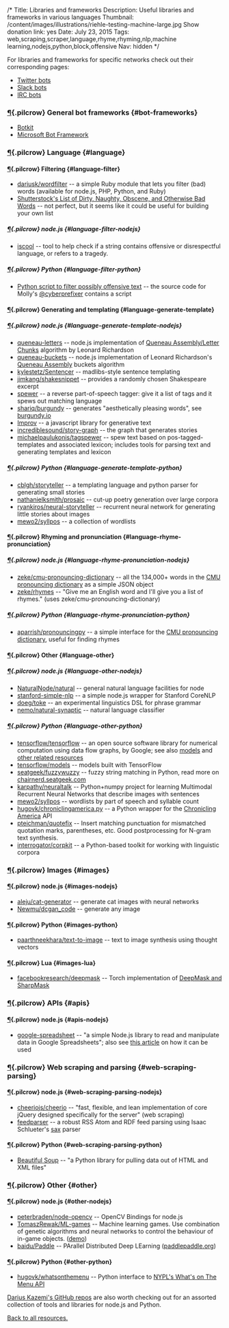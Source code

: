 /*
Title: Libraries and frameworks
Description: Useful libraries and frameworks in various languages
Thumbnail: /content/images/illustrations/riehle-testing-machine-large.jpg
Show donation link: yes
Date: July 23, 2015
Tags: web,scraping,scraper,language,rhyme,rhyming,nlp,machine learning,nodejs,python,block,offensive
Nav: hidden
*/

For libraries and frameworks for specific networks check out their corresponding pages:

- [Twitter bots](/resources/twitterbots)
- [Slack bots](/resources/slackbots)
- [IRC bots](/resources/irc-bots)

### [¶](#bot-frameworks){.pilcrow} General bot frameworks  {#bot-frameworks}

- [Botkit](https://github.com/howdyai/botkit)
- [Microsoft Bot Framework](https://dev.botframework.com/)


### [¶](#language){.pilcrow} Language  {#language}

#### [¶](#language-filter){.pilcrow} Filtering {#language-filter}

- [dariusk/wordfilter](https://github.com/dariusk/wordfilter) -- a simple Ruby module that lets you filter (bad) words (available for node.js, PHP, Python, and Ruby)
- [Shutterstock's List of Dirty, Naughty, Obscene, and Otherwise Bad Words](https://github.com/shutterstock/List-of-Dirty-Naughty-Obscene-and-Otherwise-Bad-Words/blob/master/en) -- not perfect, but it seems like it could be useful for building your own list

##### [¶](#language-filter-nodejs){.pilcrow} node.js {#language-filter-nodejs}

- [iscool](https://www.npmjs.com/package/iscool) -- tool to help check if a string contains offensive or disrespectful language, or refers to a tragedy.



##### [¶](#language-filter-python){.pilcrow} Python {#language-filter-python}

- [Python script to filter possibly offensive text](https://github.com/molly/CyberPrefixer/blob/master/offensive.py) -- the source code for Molly's [@cyberprefixer](https://twitter.com/cyberprefixer) contains a script


#### [¶](#language-generate-template){.pilcrow} Generating and templating {#language-generate-template}

##### [¶](#language-generate-template-nodejs){.pilcrow} node.js {#language-generate-template-nodejs}


- [queneau-letters](https://www.npmjs.com/package/queneau-letters) -- node.js implementation of [Queneau Assembly/Letter Chunks](http://www.crummy.com/2011/08/18/0) algorithm by Leonard Richardson
- [queneau-buckets](https://www.npmjs.com/package/queneau-buckets) -- node.js implementation of Leonard Richardson's [Queneau Assembly](http://www.crummy.com/2011/08/18/0) buckets algorithm
- [kylestetz/Sentencer](https://github.com/kylestetz/Sentencer) -- madlibs-style sentence templating
- [jimkang/shakesnippet](https://github.com/jimkang/shakesnippet) -- provides a randomly chosen Shakespeare excerpt
- [spewer](https://www.npmjs.com/package/spewer) -- a reverse part-of-speech tagger: give it a list of tags and it spews out matching language
- [shariq/burgundy](https://github.com/shariq/burgundy) -- generates "aesthetically pleasing words", see [burgundy.io](http://burgundy.io/)
- [Improv](http://segue.pw/2016/01/27/improv.html) -- a javascript library for generative text
- [incrediblesound/story-graph](https://github.com/incrediblesound/story-graph) -- the graph that generates stories
- [michaelpaulukonis/tagspewer](https://github.com/michaelpaulukonis/tagspewer) -- spew text based on pos-tagged-templates and associated lexicon; includes tools for parsing text and generating templates and lexicon

##### [¶](#language-generate-template-python){.pilcrow} Python {#language-generate-template-python}

- [cblgh/storyteller](https://github.com/cblgh/storyteller) -- a templating language and python parser for generating small stories
- [nathanielksmith/prosaic](https://github.com/nathanielksmith/prosaic) -- cut-up poetry generation over large corpora
- [ryankiros/neural-storyteller](https://github.com/ryankiros/neural-storyteller) -- recurrent neural network for generating little stories about images
- [mewo2/syllpos](https://github.com/mewo2/syllpos) -- a collection of wordlists

#### [¶](#language-rhyme-pronunciation){.pilcrow} Rhyming and pronunciation {#language-rhyme-pronunciation}

##### [¶](#language-rhyme-pronunciation-nodejs){.pilcrow} node.js {#language-rhyme-pronunciation-nodejs}

- [zeke/cmu-pronouncing-dictionary](https://github.com/zeke/cmu-pronouncing-dictionary) -- all the 134,000+ words in the [CMU pronouncing dictionary](http://www.speech.cs.cmu.edu/cgi-bin/cmudict) as a simple JSON object
- [zeke/rhymes](https://github.com/zeke/rhymes) -- "Give me an English word and I'll give you a list of rhymes." (uses zeke/cmu-pronouncing-dictionary)

##### [¶](#language-rhyme-pronunciation-python){.pilcrow} Python {#language-rhyme-pronunciation-python}

- [aparrish/pronouncingpy](https://github.com/aparrish/pronouncingpy) -- a simple interface for the [CMU pronouncing dictionary](http://www.speech.cs.cmu.edu/cgi-bin/cmudict), useful for finding rhymes


#### [¶](#language-other){.pilcrow} Other {#language-other}

##### [¶](#language-other-nodejs){.pilcrow} node.js {#language-other-nodejs}
- [NaturalNode/natural](https://github.com/NaturalNode/natural) -- general natural language facilities for node
- [stanford-simple-nlp](https://www.npmjs.com/package/stanford-simple-nlp) -- a simple node.js wrapper for Stanford CoreNLP
- [doeg/toke](https://github.com/doeg/toke) -- an experimental linguistics DSL for phrase grammar
- [nemo/natural-synaptic](https://github.com/nemo/natural-synaptic) -- natural language classifier


##### [¶](#language-other-python){.pilcrow} Python {#language-other-python}

- [tensorflow/tensorflow](https://github.com/tensorflow/tensorflow) -- an open source software library for numerical computation using data flow graphs, by Google; see also [models](https://github.com/tensorflow/models) and [other related resources](https://github.com/tensorflow)
- [tensorflow/models](https://github.com/tensorflow/models) -- models built with TensorFlow
- [seatgeek/fuzzywuzzy](https://github.com/seatgeek/fuzzywuzzy) -- fuzzy string matching in Python, read more on [chairnerd.seatgeek.com](http://chairnerd.seatgeek.com/fuzzywuzzy-fuzzy-string-matching-in-python/)
- [karpathy/neuraltalk](https://github.com/karpathy/neuraltalk) -- Python+numpy project for learning Multimodal Recurrent Neural Networks that describe images with sentences
- [mewo2/syllpos](https://github.com/mewo2/syllpos) -- wordlists by part of speech and syllable count
- [hugovk/chroniclingamerica.py](https://github.com/hugovk/chroniclingamerica.py) -- a Python wrapper for the [Chronicling America](http://chroniclingamerica.loc.gov/about/api/) API
- [pteichman/quotefix](https://github.com/pteichman/quotefix) -- Insert matching punctuation for mismatched quotation marks, parentheses, etc. Good postprocessing for N-gram text synthesis.
- [interrogator/corpkit](https://github.com/interrogator/corpkit) --  a Python-based toolkit for working with linguistic corpora





### [¶](#images){.pilcrow} Images {#images}

#### [¶](#images-nodejs){.pilcrow} node.js {#images-nodejs}

- [aleju/cat-generator](https://github.com/aleju/cat-generator) -- generate cat images with neural networks
- [Newmu/dcgan_code](https://github.com/Newmu/dcgan_code) -- generate any image

#### [¶](#images-python){.pilcrow} Python {#images-python}

- [paarthneekhara/text-to-image](https://github.com/paarthneekhara/text-to-image) -- text to image synthesis using thought vectors

#### [¶](#images-lua){.pilcrow} Lua {#images-lua}

- [facebookresearch/deepmask](https://github.com/facebookresearch/deepmask) -- Torch implementation of [DeepMask and SharpMask](https://code.facebook.com/posts/561187904071636)


### [¶](#apis){.pilcrow} APIs {#apis}

#### [¶](#apis-nodejs){.pilcrow} node.js {#apis-nodejs}

- [google-spreadsheet](https://www.npmjs.com/package/google-spreadsheet) -- "a simple Node.js library to read and manipulate data in Google Spreadsheets"; also see [this article](http://feeltrain.com/blog/stay-woke/) on how it can be used



### [¶](#web-scraping-parsing){.pilcrow} Web scraping and parsing {#web-scraping-parsing}

#### [¶](#web-scraping-parsing-nodejs){.pilcrow} node.js {#web-scraping-parsing-nodejs}

- [cheeriojs/cheerio](https://github.com/cheeriojs/cheerio) -- "fast, flexible, and lean implementation of core jQuery designed specifically for the server" (web scraping)
- [feedparser](https://www.npmjs.com/package/feedparser) -- a robust RSS Atom and RDF feed parsing using Isaac Schlueter's [sax](https://github.com/isaacs/sax-js) parser


#### [¶](#web-scraping-parsing-python){.pilcrow} Python {#web-scraping-parsing-python}

- [Beautiful Soup](http://www.crummy.com/software/BeautifulSoup/bs4/doc/) -- "a Python library for pulling data out of HTML and XML files"



### [¶](#other){.pilcrow} Other {#other}

#### [¶](#other-nodejs){.pilcrow} node.js {#other-nodejs}

- [peterbraden/node-opencv](https://github.com/peterbraden/node-opencv) -- OpenCV Bindings for node.js
- [TomaszRewak/ML-games](https://github.com/TomaszRewak/ML-games) -- Machine learning games. Use combination of genetic algorithms and neural networks to control the behaviour of in-game objects. ([demo](http://ml-games.tomasz-rewak.com/))
- [baidu/Paddle](https://github.com/baidu/Paddle) -- PArallel Distributed Deep LEarning ([paddlepaddle.org](http://www.paddlepaddle.org/))


#### [¶](#other-python){.pilcrow} Python {#other-python}

- [hugovk/whatsonthemenu](https://github.com/hugovk/whatsonthemenu) -- Python interface to [NYPL's What's on The Menu API](https://github.com/NYPL/menus-api)


[Darius Kazemi's GitHub repos](https://github.com/dariusk?tab=repositories) are also worth checking out for an assorted collection of tools and libraries for node.js and Python.

[Back to all resources.](/resources)
